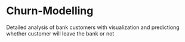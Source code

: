 # Churn-Modelling
Detailed analysis of bank customers with visualization and predictiong whether customer will leave the bank or not
